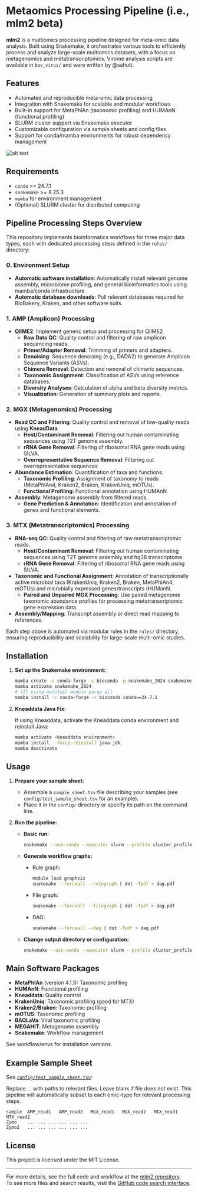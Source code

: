 # Metaomics Processing Pipeline (i.e., mlm2 beta)

**mlm2** is a multiomics processing pipeline designed for meta-omic data analysis. Built using Snakemake, it orchestrates various tools to efficiently process and analyze large-scale multiomics datasets, with a focus on metagenomics and metatranscriptomics. Virome analysis scripts are available in `bas_virus/` and were written by @sahutt.

## Features

- Automated and reproducible meta-omic data processing
- Integration with Snakemake for scalable and modular workflows
- Built-in support for MetaPhlAn (taxonomic profiling) and HUMAnN (functional profiling)
- SLURM cluster support via Snakemake executor
- Customizable configuration via sample sheets and config files
- Support for conda/mamba environments for robust dependency management

![alt text](./images/MGX_v2.png)

## Requirements

- `conda` >= 24.7.1
- `snakemake` >= 8.25.3
- `mamba` for environment management
- (Optional) SLURM cluster for distributed computing

## Pipeline Processing Steps Overview

This repository implements bioinformatics workflows for three major data types, each with dedicated processing steps defined in the `rules/` directory:
### 0. Environment Setup
- **Automatic software installation**: Automatically install relevant genome assembly, microbiome profiling, and general bioinformatics tools using mamba/conda infrastructure
- **Automatic database downloads**: Pull relevant databases required for BioBakery, Kraken, and other software suits. 


### 1. AMP (Amplicon) Processing
- **QIIME2**: Implement generic setup and processing for QIIME2
  - **Raw Data QC**: Quality control and filtering of raw amplicon sequencing reads.
  - **Primer/Adapter Removal**: Trimming of primers and adapters.
  - **Denoising**: Sequence denoising (e.g., DADA2) to generate Amplicon Sequence Variants (ASVs).
  - **Chimera Removal**: Detection and removal of chimeric sequences.
  - **Taxonomic Assignment**: Classification of ASVs using reference databases.
  - **Diversity Analyses**: Calculation of alpha and beta diversity metrics.
  - **Visualization**: Generation of summary plots and reports.

### 2. MGX (Metagenomics) Processing
- **Read QC and Filtering**: Quality control and removal of low-quality reads using **KneadData**.
  - **Host/Contaminant Removal**: Filtering out human contaminating sequences using T2T genome assembly.
  - **rRNA Gene Removal**: Filtering of ribosomal RNA gene reads using SILVA.
  - **Overrepresentative Sequence Removal**: Filtering out overrepresentative sequences
- **Abundance Estimation**: Quantification of taxa and functions.
  - **Taxonomic Profiling**: Assignment of taxonomy to reads (MetaPhlAn4, Kraken2, Braken, KrakenUniq, mOTUs).
  - **Functional Profiling**: Functional annotation using HUMAnN
- **Assembly**: Metagenome assembly from filtered reads.
  - **Gene Prediction & Annotation**: Identification and annotation of genes and functional elements.


### 3. MTX (Metatranscriptomics) Processing
- **RNA-seq QC**: Quality control and filtering of raw metatranscriptomic reads.
  - **Host/Contaminant Removal**: Filtering out human contaminating sequences using T2T genome assembly and hg38 transcriptome.
  - **rRNA Gene Removal**: Filtering of ribosomal RNA gene reads using SILVA.
- **Taxonomic and Functional Assignment**: Annotation of transcriptionally active microbial taxa (KrakenUniq, Kraken2, Braken, MetaPhlAn4, mOTUs) and microbially expressed genes/transcripts (HUManN.
  - **Paired and Unpaired MGX Processing**: Use paired metagenome taxonomic abundance profiles for processing metatranscriptomic gene expression data.
- **Assembly/Mapping**: Transcript assembly or direct read mapping to references.



Each step above is automated via modular rules in the `rules/` directory, ensuring reproducibility and scalability for large-scale multi-omic studies.

## Installation

1. **Set up the Snakemake environment:**

   ```bash
   mamba create -c conda-forge -c bioconda -p snakemake_2024 snakemake==8.25.2
   mamba activate snakemake_2024
   # (If using modules) module purge all
   mamba install -c conda-forge -c bioconda conda==24.7.1
   ```

2. **Kneaddata Java Fix:**

   If using Kneaddata, activate the Kneaddata conda environment and reinstall Java:

   ```bash
   mamba activate <kneaddata environment>
   mamba install --force-reinstall java-jdk
   mamba deactivate
   ```

## Usage

1. **Prepare your sample sheet:**

   - Assemble a `sample_sheet.tsv` file describing your samples (see `config/test_sample_sheet.tsv` for an example).
   - Place it in the `config/` directory or specify its path on the command line.

2. **Run the pipeline:**

   - **Basic run:**

     ```bash
     snakemake --use-conda --executor slurm --profile cluster_profile -k
     ```

   - **Generate workflow graphs:**

     - Rule graph:
       ```bash
       module load graphviz
       snakemake --forceall --rulegraph | dot -Tpdf > dag.pdf
       ```
     - File graph:
       ```bash
       snakemake --forceall --filegraph | dot -Tpdf > dag.pdf
       ```
     - DAG:
       ```bash
       snakemake --forceall --dag | dot -Tpdf > dag.pdf
       ```

   - **Change output directory or configuration:**
     ```bash
     snakemake --use-conda --executor slurm --profile cluster_profile -k --config RESULTS='results/'
     ```


## Main Software Packages

- **MetaPhlAn** (version 4.1.1): Taxonomic profiling
- **HUMAnN**: Functional profiling
- **Kneaddata**: Quality control
- **KrakenUniq**: Taxonomic profiling (good for MTX) 
- **Kraken2/Braken**: Taxonomic profiling
- **mOTUS**: Taxonomic profiling
- **BAQLaVa**: Viral taxonomic profiling
- **MEGAHIT**: Metagenome assembly
- **Snakemake**: Workflow management

See workflow/envs for installation versions.
## Example Sample Sheet

See [`config/test_sample_sheet.tsv`](https://github.com/jtsumner/mlm2/blob/main/config/test_sample_sheet.tsv):

Replace ... with paths to relevant files. Leave blank if file does not exist. This pipeline will automatically subset to each omic-type for relevant processing steps.  

```tsv
sample	AMP_read1	AMP_read2	MGX_read1	MGX_read2	MTX_read1	MTX_read2
Zymo	...	...	...	...	...	...
Zymo2	...	...	...	...	...	...
```


## License

This project is licensed under the MIT License.

---

For more details, see the full code and workflow at the [mlm2 repository](https://github.com/jtsumner/mlm2).  
To see more files and search results, visit the [GitHub code search interface](https://github.com/jtsumner/mlm2/search).
